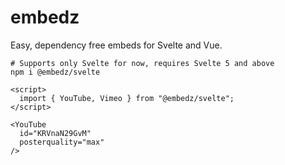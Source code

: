 # embedz
Easy, dependency free embeds for Svelte and Vue.

```shell
# Supports only Svelte for now, requires Svelte 5 and above
npm i @embedz/svelte
```

```svelte
<script>
  import { YouTube, Vimeo } from "@embedz/svelte";
</script>

<YouTube 
  id="KRVnaN29GvM" 
  posterquality="max"
/>
```
